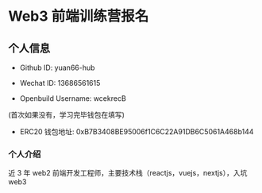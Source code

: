 # Web3 前端训练营报名

## 个人信息

- Github ID: yuan66-hub

- Wechat ID: 13686561615

- Openbuild Username: wcekrecB

(首次如果没有，学习完毕钱包在填写)

- ERC20 钱包地址: 0xB7B3408BE95006f1C6C22A91DB6C5061A468b144

### 个人介绍

近 3 年 web2 前端开发工程师，主要技术栈（reactjs，vuejs，nextjs），入坑 web3
